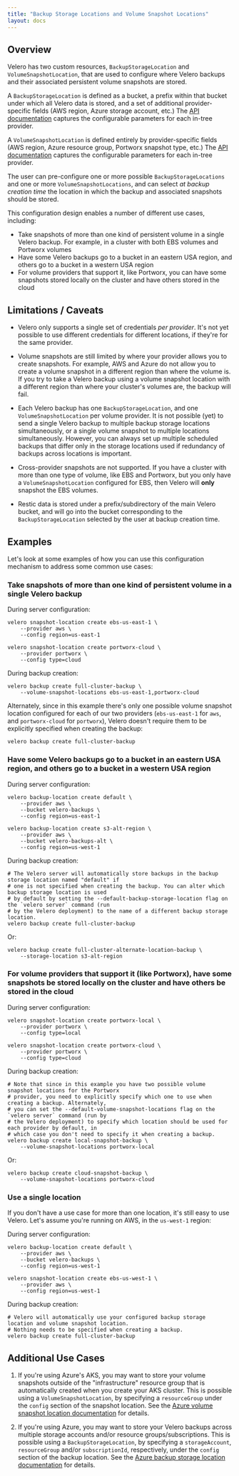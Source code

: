 ```yaml
---
title: "Backup Storage Locations and Volume Snapshot Locations"
layout: docs
---
```


## Overview

Velero has two custom resources, `BackupStorageLocation` and `VolumeSnapshotLocation`, that are used to configure where Velero backups and their associated persistent volume snapshots are stored.

A `BackupStorageLocation` is defined as a bucket, a prefix within that bucket under which all Velero data is stored, and a set of additional provider-specific fields (AWS region, Azure storage account, etc.) The [API documentation][1] captures the configurable parameters for each in-tree provider.

A `VolumeSnapshotLocation` is defined entirely by provider-specific fields (AWS region, Azure resource group, Portworx snapshot type, etc.) The [API documentation][2] captures the configurable parameters for each in-tree provider.

The user can pre-configure one or more possible `BackupStorageLocations` and one or more `VolumeSnapshotLocations`, and can select *at backup creation time* the location in which the backup and associated snapshots should be stored.

This configuration design enables a number of different use cases, including:

- Take snapshots of more than one kind of persistent volume in a single Velero backup. For example, in a cluster with both EBS volumes and Portworx volumes
- Have some Velero backups go to a bucket in an eastern USA region, and others go to a bucket in a western USA region
- For volume providers that support it, like Portworx, you can have some snapshots stored locally on the cluster and have others stored in the cloud

## Limitations / Caveats

- Velero only supports a single set of credentials *per provider*. It's not yet possible to use different credentials for different locations, if they're for the same provider.

- Volume snapshots are still limited by where your provider allows you to create snapshots. For example, AWS and Azure do not allow you to create a volume snapshot in a different region than where the volume is. If you try to take a Velero backup using a volume snapshot location with a different region than where your cluster's volumes are, the backup will fail.

- Each Velero backup has one `BackupStorageLocation`, and one `VolumeSnapshotLocation` per volume provider. It is not possible (yet) to send a single Velero backup to multiple backup storage locations simultaneously, or a single volume snapshot to multiple locations simultaneously. However, you can always set up multiple scheduled backups that differ only in the storage locations used if redundancy of backups across locations is important.

- Cross-provider snapshots are not supported. If you have a cluster with more than one type of volume, like EBS and Portworx, but you only have a `VolumeSnapshotLocation` configured for EBS, then Velero will **only** snapshot the EBS volumes.

- Restic data is stored under a prefix/subdirectory of the main Velero bucket, and will go into the bucket corresponding to the `BackupStorageLocation` selected by the user at backup creation time.

## Examples

Let's look at some examples of how you can use this configuration mechanism to address some common use cases:

### Take snapshots of more than one kind of persistent volume in a single Velero backup

During server configuration:

```shell
velero snapshot-location create ebs-us-east-1 \
    --provider aws \
    --config region=us-east-1

velero snapshot-location create portworx-cloud \
    --provider portworx \
    --config type=cloud
```

During backup creation:

```shell
velero backup create full-cluster-backup \
    --volume-snapshot-locations ebs-us-east-1,portworx-cloud
```

Alternately, since in this example there's only one possible volume snapshot location configured for each of our two providers (`ebs-us-east-1` for `aws`, and `portworx-cloud` for `portworx`), Velero doesn't require them to be explicitly specified when creating the backup:

```shell
velero backup create full-cluster-backup
```

### Have some Velero backups go to a bucket in an eastern USA region, and others go to a bucket in a western USA region

During server configuration:

```shell
velero backup-location create default \
    --provider aws \
    --bucket velero-backups \
    --config region=us-east-1

velero backup-location create s3-alt-region \
    --provider aws \
    --bucket velero-backups-alt \
    --config region=us-west-1
```

During backup creation:

```shell
# The Velero server will automatically store backups in the backup storage location named "default" if
# one is not specified when creating the backup. You can alter which backup storage location is used
# by default by setting the --default-backup-storage-location flag on the `velero server` command (run
# by the Velero deployment) to the name of a different backup storage location.
velero backup create full-cluster-backup
```

Or:

```shell
velero backup create full-cluster-alternate-location-backup \
    --storage-location s3-alt-region
```

### For volume providers that support it (like Portworx), have some snapshots be stored locally on the cluster and have others be stored in the cloud

During server configuration:

```shell
velero snapshot-location create portworx-local \
    --provider portworx \
    --config type=local

velero snapshot-location create portworx-cloud \
    --provider portworx \
    --config type=cloud
```

During backup creation:

```shell
# Note that since in this example you have two possible volume snapshot locations for the Portworx
# provider, you need to explicitly specify which one to use when creating a backup. Alternately,
# you can set the --default-volume-snapshot-locations flag on the `velero server` command (run by
# the Velero deployment) to specify which location should be used for each provider by default, in
# which case you don't need to specify it when creating a backup.
velero backup create local-snapshot-backup \
    --volume-snapshot-locations portworx-local
```

Or:

```shell
velero backup create cloud-snapshot-backup \
    --volume-snapshot-locations portworx-cloud
```

### Use a single location

If you don't have a use case for more than one location, it's still easy to use Velero. Let's assume you're running on AWS, in the `us-west-1` region:

During server configuration:

```shell
velero backup-location create default \
    --provider aws \
    --bucket velero-backups \
    --config region=us-west-1

velero snapshot-location create ebs-us-west-1 \
    --provider aws \
    --config region=us-west-1
```

During backup creation:

```shell
# Velero will automatically use your configured backup storage location and volume snapshot location.
# Nothing needs to be specified when creating a backup.
velero backup create full-cluster-backup
```

## Additional Use Cases

1. If you're using Azure's AKS, you may want to store your volume snapshots outside of the "infrastructure" resource group that is automatically created when you create your AKS cluster. This is possible using a `VolumeSnapshotLocation`, by specifying a `resourceGroup` under the `config` section of the snapshot location. See the [Azure volume snapshot location documentation][3] for details.

1. If you're using Azure, you may want to store your Velero backups across multiple storage accounts and/or resource groups/subscriptions. This is possible using a `BackupStorageLocation`, by specifying a `storageAccount`, `resourceGroup` and/or `subscriptionId`, respectively, under the `config` section of the backup location. See the [Azure backup storage location documentation][4] for details.



[1]: api-types/backupstoragelocation.md
[2]: api-types/volumesnapshotlocation.md
[3]: https://github.com/reynencourt/velero-plugin-for-microsoft-azure/blob/main/volumesnapshotlocation.md
[4]: https://github.com/reynencourt/velero-plugin-for-microsoft-azure/blob/main/backupstoragelocation.md

